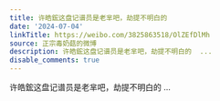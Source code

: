 ```yaml
---
title: 许皓鋐这盘记谱员是老芈吧，劫提不明白的
date: '2024-07-04'
linkTitle: https://weibo.com/3825863518/OlZEfDlMh
source: 正宗毒奶菇的微博
description: 许皓鋐这盘记谱员是老芈吧，劫提不明白的  ...
disable_comments: true
---
```

许皓鋐这盘记谱员是老芈吧，劫提不明白的  ...